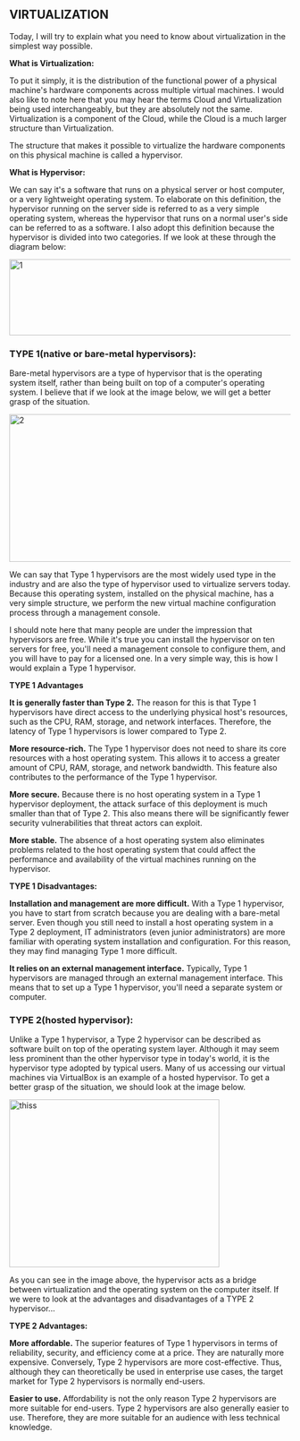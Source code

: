 ## VIRTUALIZATION

Today, I will try to explain what you need to know about virtualization in the simplest way possible.

**What is Virtualization:** 

To put it simply, it is the distribution of the functional power of a physical machine's hardware components across multiple virtual machines. I would also like to note here that you may hear the terms Cloud and Virtualization being used interchangeably, but they are absolutely not the same. Virtualization is a component of the Cloud, while the Cloud is a much larger structure than Virtualization.

The structure that makes it possible to virtualize the hardware components on this physical machine is called a hypervisor.

**What is Hypervisor:**

We can say it's a software that runs on a physical server or host computer, or a very lightweight operating system. To elaborate on this definition, the hypervisor running on the server side is referred to as a very simple operating system, whereas the hypervisor that runs on a normal user's side can be referred to as a software. I also adopt this definition because the hypervisor is divided into two categories. If we look at these through the diagram below:

<img width="512" height="136" alt="1" src="https://github.com/user-attachments/assets/ecdc26b8-f70e-4ee1-a2e2-7bf8ec7b2074" />

### TYPE 1(native or bare-metal hypervisors): ###

Bare-metal hypervisors are a type of hypervisor that is the operating system itself, rather than being built on top of a computer's operating system. I believe that if we look at the image below, we will get a better grasp of the situation.

<img width="519" height="264" alt="2" src="https://github.com/user-attachments/assets/b53f5319-1154-4da6-b1f5-67f486785342" />

We can say that Type 1 hypervisors are the most widely used type in the industry and are also the type of hypervisor used to virtualize servers today. Because this operating system, installed on the physical machine, has a very simple structure, we perform the new virtual machine configuration process through a management console.

I should note here that many people are under the impression that hypervisors are free. While it's true you can install the hypervisor on ten servers for free, you'll need a management console to configure them, and you will have to pay for a licensed one. In a very simple way, this is how I would explain a Type 1 hypervisor.

**TYPE 1 Advantages**

**It is generally faster than Type 2.** The reason for this is that Type 1 hypervisors have direct access to the underlying physical host's resources, such as the CPU, RAM, storage, and network interfaces. Therefore, the latency of Type 1 hypervisors is lower compared to Type 2.

**More resource-rich.** The Type 1 hypervisor does not need to share its core resources with a host operating system. This allows it to access a greater amount of CPU, RAM, storage, and network bandwidth. This feature also contributes to the performance of the Type 1 hypervisor.

**More secure.** Because there is no host operating system in a Type 1 hypervisor deployment, the attack surface of this deployment is much smaller than that of Type 2. This also means there will be significantly fewer security vulnerabilities that threat actors can exploit.

**More stable.** The absence of a host operating system also eliminates problems related to the host operating system that could affect the performance and availability of the virtual machines running on the hypervisor.

**TYPE 1 Disadvantages:**

**Installation and management are more difficult.** With a Type 1 hypervisor, you have to start from scratch because you are dealing with a bare-metal server. Even though you still need to install a host operating system in a Type 2 deployment, IT administrators (even junior administrators) are more familiar with operating system installation and configuration. For this reason, they may find managing Type 1 more difficult.

**It relies on an external management interface.** Typically, Type 1 hypervisors are managed through an external management interface. This means that to set up a Type 1 hypervisor, you'll need a separate system or computer.

### TYPE 2(hosted hypervisor): ###

Unlike a Type 1 hypervisor, a Type 2 hypervisor can be described as software built on top of the operating system layer. Although it may seem less prominent than the other hypervisor type in today's world, it is the hypervisor type adopted by typical users. Many of us accessing our virtual machines via VirtualBox is an example of a hosted hypervisor. To get a better grasp of the situation, we should look at the image below.

<img width="376" height="300" alt="thiss" src="https://github.com/user-attachments/assets/7ae8c1b6-9da2-4324-ad0e-11713eafe4c5" />

As you can see in the image above, the hypervisor acts as a bridge between virtualization and the operating system on the computer itself. If we were to look at the advantages and disadvantages of a TYPE 2 hypervisor...

**TYPE 2 Advantages:**

**More affordable.** The superior features of Type 1 hypervisors in terms of reliability, security, and efficiency come at a price. They are naturally more expensive. Conversely, Type 2 hypervisors are more cost-effective. Thus, although they can theoretically be used in enterprise use cases, the target market for Type 2 hypervisors is normally end-users.

**Easier to use.** Affordability is not the only reason Type 2 hypervisors are more suitable for end-users. Type 2 hypervisors are also generally easier to use. Therefore, they are more suitable for an audience with less technical knowledge.






 


